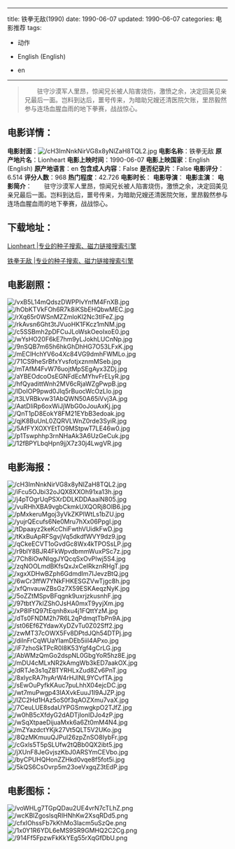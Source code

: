 
---
title: 铁拳无敌(1990)
date: 1990-06-07
updated: 1990-06-07
categories: 电影推荐
tags:
- 动作

- English (English)
- en
---


> 　　驻守沙漠军人里昂，惊闻兄长被人陷害烧伤，激愤之余，决定回美见亲兄最后一面。岂料到达后，噩号传来，为暗助兄嫂还清医院欠账，里昂毅然参与连场血腥血雨的地下拳赛，战战惊心。

## **电影详情**：

**电影封面**：<img src="https://image.tmdb.org/t/p/w200/cH3ImNnkNirVG8x8yNlZaH8TQL2.jpg" alt="/cH3ImNnkNirVG8x8yNlZaH8TQL2.jpg" title="/cH3ImNnkNirVG8x8yNlZaH8TQL2.jpg">
**电影名称**：铁拳无敌
**原产地片名**：Lionheart
**电影上映时间**：1990-06-07
**电影上映国家**：English (English)
**原产地语言**：en
**包含成人内容**：False
**是否纪录片**：False
**电影评分**：6.514
**评分人数**：968
**热门程度**：42.726
**电影时长**：
**电影导演**：
**电影主演**：
**电影简介**：　　驻守沙漠军人里昂，惊闻兄长被人陷害烧伤，激愤之余，决定回美见亲兄最后一面。岂料到达后，噩号传来，为暗助兄嫂还清医院欠账，里昂毅然参与连场血腥血雨的地下拳赛，战战惊心。

## **下载地址**：
[Lionheart |专业的种子搜索、磁力链接搜索引擎](https://movie.amd794.com:2083/?search=Lionheart&ordering=&mode=match_phrase&page_size=10&page=1)

[铁拳无敌 |专业的种子搜索、磁力链接搜索引擎](https://movie.amd794.com:2083/?search=%E9%93%81%E6%8B%B3%E6%97%A0%E6%95%8C&ordering=&mode=match_phrase&page_size=10&page=1)
 

## **电影剧照**：
<img src="https://image.tmdb.org/t/p/original/vxB5L14mQdszDWPPlvYnfM4FnXB.jpg" alt="/vxB5L14mQdszDWPPlvYnfM4FnXB.jpg" title="/vxB5L14mQdszDWPPlvYnfM4FnXB.jpg"><img src="https://image.tmdb.org/t/p/original/hObKTVkFOh6R7k8iKSbEHQbwMEC.jpg" alt="/hObKTVkFOh6R7k8iKSbEHQbwMEC.jpg" title="/hObKTVkFOh6R7k8iKSbEHQbwMEC.jpg"><img src="https://image.tmdb.org/t/p/original/rXq65r0WSnMZZmloKl2Nc3tlFeZ.jpg" alt="/rXq65r0WSnMZZmloKl2Nc3tlFeZ.jpg" title="/rXq65r0WSnMZZmloKl2Nc3tlFeZ.jpg"><img src="https://image.tmdb.org/t/p/original/rkAvsn6Ght3tJVuoHK1FKcz1mNM.jpg" alt="/rkAvsn6Ght3tJVuoHK1FKcz1mNM.jpg" title="/rkAvsn6Ght3tJVuoHK1FKcz1mNM.jpg"><img src="https://image.tmdb.org/t/p/original/c5SSBmh2pDFCuJLoWskOeoIxoE0.jpg" alt="/c5SSBmh2pDFCuJLoWskOeoIxoE0.jpg" title="/c5SSBmh2pDFCuJLoWskOeoIxoE0.jpg"><img src="https://image.tmdb.org/t/p/original/wYsHO20F6kE7hm9yLJokhLUCnNp.jpg" alt="/wYsHO20F6kE7hm9yLJokhLUCnNp.jpg" title="/wYsHO20F6kE7hm9yLJokhLUCnNp.jpg"><img src="https://image.tmdb.org/t/p/original/9nSQB7m65h6hkGhDhHG7O53LFxK.jpg" alt="/9nSQB7m65h6hkGhDhHG7O53LFxK.jpg" title="/9nSQB7m65h6hkGhDhHG7O53LFxK.jpg"><img src="https://image.tmdb.org/t/p/original/mEClHchYV6o4Xc84VG9dmhFWMLo.jpg" alt="/mEClHchYV6o4Xc84VG9dmhFWMLo.jpg" title="/mEClHchYV6o4Xc84VG9dmhFWMLo.jpg"><img src="https://image.tmdb.org/t/p/original/71CS9heSrBfxYvsfotjxznmMSeb.jpg" alt="/71CS9heSrBfxYvsfotjxznmMSeb.jpg" title="/71CS9heSrBfxYvsfotjxznmMSeb.jpg"><img src="https://image.tmdb.org/t/p/original/mTAfM4FvW76uojtMpSEgAyx3ZDj.jpg" alt="/mTAfM4FvW76uojtMpSEgAyx3ZDj.jpg" title="/mTAfM4FvW76uojtMpSEgAyx3ZDj.jpg"><img src="https://image.tmdb.org/t/p/original/aYBEOdcoOsEGNFdEcMYhvFrELyR.jpg" alt="/aYBEOdcoOsEGNFdEcMYhvFrELyR.jpg" title="/aYBEOdcoOsEGNFdEcMYhvFrELyR.jpg"><img src="https://image.tmdb.org/t/p/original/hfQyadittWnh2MV6cRjaWZgPwpB.jpg" alt="/hfQyadittWnh2MV6cRjaWZgPwpB.jpg" title="/hfQyadittWnh2MV6cRjaWZgPwpB.jpg"><img src="https://image.tmdb.org/t/p/original/lDoIOP9pwd0Jlq5rBuocWcOzLlo.jpg" alt="/lDoIOP9pwd0Jlq5rBuocWcOzLlo.jpg" title="/lDoIOP9pwd0Jlq5rBuocWcOzLlo.jpg"><img src="https://image.tmdb.org/t/p/original/t3LVRBkvw31AbQWN50A65iVvj3A.jpg" alt="/t3LVRBkvw31AbQWN50A65iVvj3A.jpg" title="/t3LVRBkvw31AbQWN50A65iVvj3A.jpg"><img src="https://image.tmdb.org/t/p/original/AatDIiRp6oxWiJjWbG0oJouAxKj.jpg" alt="/AatDIiRp6oxWiJjWbG0oJouAxKj.jpg" title="/AatDIiRp6oxWiJjWbG0oJouAxKj.jpg"><img src="https://image.tmdb.org/t/p/original/QnT1pD8EokY8FM21EYbB3edoak.jpg" alt="/QnT1pD8EokY8FM21EYbB3edoak.jpg" title="/QnT1pD8EokY8FM21EYbB3edoak.jpg"><img src="https://image.tmdb.org/t/p/original/qjK8BuUnL0ZQRVLWnZ0rde3SyiR.jpg" alt="/qjK8BuUnL0ZQRVLWnZ0rde3SyiR.jpg" title="/qjK8BuUnL0ZQRVLWnZ0rde3SyiR.jpg"><img src="https://image.tmdb.org/t/p/original/5AfFYXOXYEtTO9MStpwT7LE46w0.jpg" alt="/5AfFYXOXYEtTO9MStpwT7LE46w0.jpg" title="/5AfFYXOXYEtTO9MStpwT7LE46w0.jpg"><img src="https://image.tmdb.org/t/p/original/p1Tswphhp3rnNHaAk3A6UzGeCuk.jpg" alt="/p1Tswphhp3rnNHaAk3A6UzGeCuk.jpg" title="/p1Tswphhp3rnNHaAk3A6UzGeCuk.jpg"><img src="https://image.tmdb.org/t/p/original/12fBPYLbqHpn9jjX7z30j4LwgVR.jpg" alt="/12fBPYLbqHpn9jjX7z30j4LwgVR.jpg" title="/12fBPYLbqHpn9jjX7z30j4LwgVR.jpg">

## **电影海报**：
<img src="https://image.tmdb.org/t/p/original/cH3ImNnkNirVG8x8yNlZaH8TQL2.jpg" alt="/cH3ImNnkNirVG8x8yNlZaH8TQL2.jpg" title="/cH3ImNnkNirVG8x8yNlZaH8TQL2.jpg"><img src="https://image.tmdb.org/t/p/original/iFcu5OJbi32oJQX8XXOh91xa13h.jpg" alt="/iFcu5OJbi32oJQX8XXOh91xa13h.jpg" title="/iFcu5OJbi32oJQX8XXOh91xa13h.jpg"><img src="https://image.tmdb.org/t/p/original/j4pTOgrUqPSXrDDLKDDAaaiN805.jpg" alt="/j4pTOgrUqPSXrDDLKDDAaaiN805.jpg" title="/j4pTOgrUqPSXrDDLKDDAaaiN805.jpg"><img src="https://image.tmdb.org/t/p/original/vuRHhXBA9vgbCkmkUXQORj8OlB6.jpg" alt="/vuRHhXBA9vgbCkmkUXQORj8OlB6.jpg" title="/vuRHhXBA9vgbCkmkUXQORj8OlB6.jpg"><img src="https://image.tmdb.org/t/p/original/pMxkeruMgoj3yVkZKPlWtLs1bZU.jpg" alt="/pMxkeruMgoj3yVkZKPlWtLs1bZU.jpg" title="/pMxkeruMgoj3yVkZKPlWtLs1bZU.jpg"><img src="https://image.tmdb.org/t/p/original/yujrQEcufs6Ne0Mru7hXx06Ppgl.jpg" alt="/yujrQEcufs6Ne0Mru7hXx06Ppgl.jpg" title="/yujrQEcufs6Ne0Mru7hXx06Ppgl.jpg"><img src="https://image.tmdb.org/t/p/original/tDpaayz2keKcChiFwthVUidkFwD.jpg" alt="/tDpaayz2keKcChiFwthVUidkFwD.jpg" title="/tDpaayz2keKcChiFwthVUidkFwD.jpg"><img src="https://image.tmdb.org/t/p/original/tKxBuApRFSgvjVq5dkdfWVY9dz9.jpg" alt="/tKxBuApRFSgvjVq5dkdfWVY9dz9.jpg" title="/tKxBuApRFSgvjVq5dkdfWVY9dz9.jpg"><img src="https://image.tmdb.org/t/p/original/qCkeECVT1oGvdGc8Wx4kTPOSsLP.jpg" alt="/qCkeECVT1oGvdGc8Wx4kTPOSsLP.jpg" title="/qCkeECVT1oGvdGc8Wx4kTPOSsLP.jpg"><img src="https://image.tmdb.org/t/p/original/r9blY8BJR4FkWpvdbmmWuxPSc7z.jpg" alt="/r9blY8BJR4FkWpvdbmmWuxPSc7z.jpg" title="/r9blY8BJR4FkWpvdbmmWuxPSc7z.jpg"><img src="https://image.tmdb.org/t/p/original/7Ch8iOwNlqgJYQcqSxOvPIwj5S4.jpg" alt="/7Ch8iOwNlqgJYQcqSxOvPIwj5S4.jpg" title="/7Ch8iOwNlqgJYQcqSxOvPIwj5S4.jpg"><img src="https://image.tmdb.org/t/p/original/zqNOOLmdBKfsQxJxCeIRkznRHgT.jpg" alt="/zqNOOLmdBKfsQxJxCeIRkznRHgT.jpg" title="/zqNOOLmdBKfsQxJxCeIRkznRHgT.jpg"><img src="https://image.tmdb.org/t/p/original/xgxXDHwBZph6GdmdIm7IJevzBtQ.jpg" alt="/xgxXDHwBZph6GdmdIm7IJevzBtQ.jpg" title="/xgxXDHwBZph6GdmdIm7IJevzBtQ.jpg"><img src="https://image.tmdb.org/t/p/original/6wCr3ffW7YNkFHKESGZVwTjgc8h.jpg" alt="/6wCr3ffW7YNkFHKESGZVwTjgc8h.jpg" title="/6wCr3ffW7YNkFHKESGZVwTjgc8h.jpg"><img src="https://image.tmdb.org/t/p/original/xfQnvauwZBsGz7X59ESKAeqzNyK.jpg" alt="/xfQnvauwZBsGz7X59ESKAeqzNyK.jpg" title="/xfQnvauwZBsGz7X59ESKAeqzNyK.jpg"><img src="https://image.tmdb.org/t/p/original/5oZZtMSpvBFqgnk9uxrjzkusnhF.jpg" alt="/5oZZtMSpvBFqgnk9uxrjzkusnhF.jpg" title="/5oZZtMSpvBFqgnk9uxrjzkusnhF.jpg"><img src="https://image.tmdb.org/t/p/original/97tbtY7klZShOJsHA0mxT9yyjXm.jpg" alt="/97tbtY7klZShOJsHA0mxT9yyjXm.jpg" title="/97tbtY7klZShOJsHA0mxT9yyjXm.jpg"><img src="https://image.tmdb.org/t/p/original/xP8lFtQ97tEqnh8xu4j1FQttYzM.jpg" alt="/xP8lFtQ97tEqnh8xu4j1FQttYzM.jpg" title="/xP8lFtQ97tEqnh8xu4j1FQttYzM.jpg"><img src="https://image.tmdb.org/t/p/original/dTs0FNDM2h7R6L2qPdmqtTbPn9A.jpg" alt="/dTs0FNDM2h7R6L2qPdmqtTbPn9A.jpg" title="/dTs0FNDM2h7R6L2qPdmqtTbPn9A.jpg"><img src="https://image.tmdb.org/t/p/original/st06Ef6ZYdawXyDZvTu0Z02Sff2.jpg" alt="/st06Ef6ZYdawXyDZvTu0Z02Sff2.jpg" title="/st06Ef6ZYdawXyDZvTu0Z02Sff2.jpg"><img src="https://image.tmdb.org/t/p/original/zwMT37cOWX5Fv8DPtdJQh54DTPj.jpg" alt="/zwMT37cOWX5Fv8DPtdJQh54DTPj.jpg" title="/zwMT37cOWX5Fv8DPtdJQh54DTPj.jpg"><img src="https://image.tmdb.org/t/p/original/dilnFrCqWUaYIamDEb5iil4APxo.jpg" alt="/dilnFrCqWUaYIamDEb5iil4APxo.jpg" title="/dilnFrCqWUaYIamDEb5iil4APxo.jpg"><img src="https://image.tmdb.org/t/p/original/iF7zhoSkTPcR0l8K53Ygf4gCrLG.jpg" alt="/iF7zhoSkTPcR0l8K53Ygf4gCrLG.jpg" title="/iF7zhoSkTPcR0l8K53Ygf4gCrLG.jpg"><img src="https://image.tmdb.org/t/p/original/AbWMzQmGo2dspNL0GbgYoR5hz8E.jpg" alt="/AbWMzQmGo2dspNL0GbgYoR5hz8E.jpg" title="/AbWMzQmGo2dspNL0GbgYoR5hz8E.jpg"><img src="https://image.tmdb.org/t/p/original/mDU4cMLxNR2kAmgWb3kED7aakOX.jpg" alt="/mDU4cMLxNR2kAmgWb3kED7aakOX.jpg" title="/mDU4cMLxNR2kAmgWb3kED7aakOX.jpg"><img src="https://image.tmdb.org/t/p/original/dRTJe3s1qZBTYRHLxZud8Zv6PnT.jpg" alt="/dRTJe3s1qZBTYRHLxZud8Zv6PnT.jpg" title="/dRTJe3s1qZBTYRHLxZud8Zv6PnT.jpg"><img src="https://image.tmdb.org/t/p/original/8xIycRA7hyArW4rHJlNL9YCvfTA.jpg" alt="/8xIycRA7hyArW4rHJlNL9YCvfTA.jpg" title="/8xIycRA7hyArW4rHJlNL9YCvfTA.jpg"><img src="https://image.tmdb.org/t/p/original/sEwOuPyfkKAuc7puLhhX04ejcDC.jpg" alt="/sEwOuPyfkKAuc7puLhhX04ejcDC.jpg" title="/sEwOuPyfkKAuc7puLhhX04ejcDC.jpg"><img src="https://image.tmdb.org/t/p/original/wt7muPwgp43IAXvkEuuJ1I9AJZP.jpg" alt="/wt7muPwgp43IAXvkEuuJ1I9AJZP.jpg" title="/wt7muPwgp43IAXvkEuuJ1I9AJZP.jpg"><img src="https://image.tmdb.org/t/p/original/lZC2Hd1HAz5oS0f3qAOZXmu7vaX.jpg" alt="/lZC2Hd1HAz5oS0f3qAOZXmu7vaX.jpg" title="/lZC2Hd1HAz5oS0f3qAOZXmu7vaX.jpg"><img src="https://image.tmdb.org/t/p/original/7CeuLUE8sdaUYPGSmwgkpO2TJfZ.jpg" alt="/7CeuLUE8sdaUYPGSmwgkpO2TJfZ.jpg" title="/7CeuLUE8sdaUYPGSmwgkpO2TJfZ.jpg"><img src="https://image.tmdb.org/t/p/original/w0hB5cXfdyG2dADTjIonIDJo4zP.jpg" alt="/w0hB5cXfdyG2dADTjIonIDJo4zP.jpg" title="/w0hB5cXfdyG2dADTjIonIDJo4zP.jpg"><img src="https://image.tmdb.org/t/p/original/wSqXtpaeDijuaMxk6a6Zt0mM4N4.jpg" alt="/wSqXtpaeDijuaMxk6a6Zt0mM4N4.jpg" title="/wSqXtpaeDijuaMxk6a6Zt0mM4N4.jpg"><img src="https://image.tmdb.org/t/p/original/mZYazdctYKjk27Vt5QLT5V2UKo.jpg" alt="/mZYazdctYKjk27Vt5QLT5V2UKo.jpg" title="/mZYazdctYKjk27Vt5QLT5V2UKo.jpg"><img src="https://image.tmdb.org/t/p/original/8QzMKmuuQJPuI26zpZnSO8IybFr.jpg" alt="/8QzMKmuuQJPuI26zpZnSO8IybFr.jpg" title="/8QzMKmuuQJPuI26zpZnSO8IybFr.jpg"><img src="https://image.tmdb.org/t/p/original/cGxls5T5pSLUfw2tQBb0QX2ibt5.jpg" alt="/cGxls5T5pSLUfw2tQBb0QX2ibt5.jpg" title="/cGxls5T5pSLUfw2tQBb0QX2ibt5.jpg"><img src="https://image.tmdb.org/t/p/original/jXUnF8JeGvjszKbJ0ARSYmCEVbo.jpg" alt="/jXUnF8JeGvjszKbJ0ARSYmCEVbo.jpg" title="/jXUnF8JeGvjszKbJ0ARSYmCEVbo.jpg"><img src="https://image.tmdb.org/t/p/original/byCPUHQHonZZHkd0vqe8f5fot5i.jpg" alt="/byCPUHQHonZZHkd0vqe8f5fot5i.jpg" title="/byCPUHQHonZZHkd0vqe8f5fot5i.jpg"><img src="https://image.tmdb.org/t/p/original/5kQS6CsOvrp5m23oeVxgqZ3tEdP.jpg" alt="/5kQS6CsOvrp5m23oeVxgqZ3tEdP.jpg" title="/5kQS6CsOvrp5m23oeVxgqZ3tEdP.jpg">

## **电影图标**：
<img src="https://image.tmdb.org/t/p/original/voWHLg7TGpQDau2UE4vrN7cTLhZ.png" alt="/voWHLg7TGpQDau2UE4vrN7cTLhZ.png" title="/voWHLg7TGpQDau2UE4vrN7cTLhZ.png"><img src="https://image.tmdb.org/t/p/original/wcKBlZgoslsqRIHNhKw2XsqRDd5.png" alt="/wcKBlZgoslsqRIHNhKw2XsqRDd5.png" title="/wcKBlZgoslsqRIHNhKw2XsqRDd5.png"><img src="https://image.tmdb.org/t/p/original/cfxIOhssFb7kKhMo3lacm5uSzQe.png" alt="/cfxIOhssFb7kKhMo3lacm5uSzQe.png" title="/cfxIOhssFb7kKhMo3lacm5uSzQe.png"><img src="https://image.tmdb.org/t/p/original/1x0Y1R6YDL6eMS9SR9GMHQ2C2Cg.png" alt="/1x0Y1R6YDL6eMS9SR9GMHQ2C2Cg.png" title="/1x0Y1R6YDL6eMS9SR9GMHQ2C2Cg.png"><img src="https://image.tmdb.org/t/p/original/914Ff5FpzwFkKkYEg55rXqGfDbU.png" alt="/914Ff5FpzwFkKkYEg55rXqGfDbU.png" title="/914Ff5FpzwFkKkYEg55rXqGfDbU.png">
